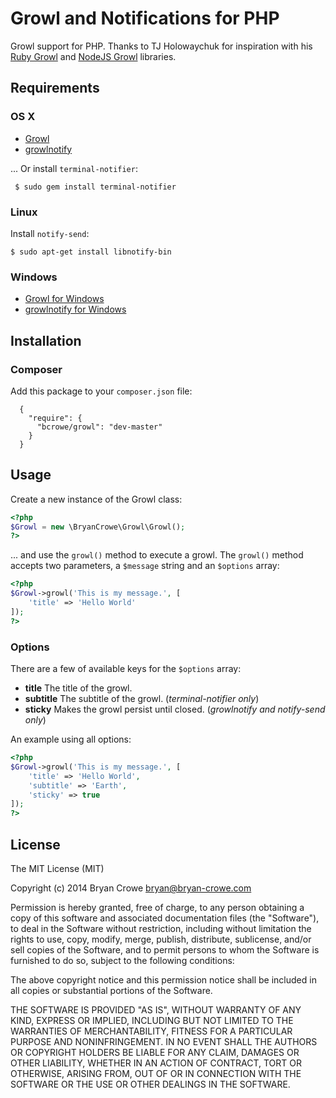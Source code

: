 # Growl and Notifications for PHP

Growl support for PHP. Thanks to TJ Holowaychuk for inspiration with his
[Ruby Growl](http://github.com/visionmedia/growl) and
[NodeJS Growl](http://github.com/visionmedia/node-growl) libraries.

## Requirements

### OS X

* [Growl](http://growl.info/downloads)
* [growlnotify](http://growl.info/downloads#generaldownloads)

... Or install `terminal-notifier`:

	 $ sudo gem install terminal-notifier

### Linux

Install `notify-send`:

	$ sudo apt-get install libnotify-bin

### Windows

* [Growl for Windows](http://www.growlforwindows.com/gfw/default.aspx)
* [growlnotify for Windows](http://www.growlforwindows.com/gfw/help/growlnotify.aspx)

## Installation

### Composer

Add this package to your `composer.json` file:

```composer
  {
    "require": {
      "bcrowe/growl": "dev-master"
    }
  }
```

## Usage

Create a new instance of the Growl class:

```php
<?php
$Growl = new \BryanCrowe\Growl\Growl();
?>
```

... and use the `growl()` method to execute a growl. The `growl()` method
accepts two parameters, a `$message` string and an `$options` array:

```php
<?php
$Growl->growl('This is my message.', [
    'title' => 'Hello World'
]);
?>
```

### Options

There are a few of available keys for the `$options` array:

* **title** The title of the growl.
* **subtitle** The subtitle of the growl. (*terminal-notifier only*)
* **sticky** Makes the growl persist until closed. (*growlnotify and notify-send only*)

An example using all options:

```php
<?php
$Growl->growl('This is my message.', [
    'title' => 'Hello World',
    'subtitle' => 'Earth',
    'sticky' => true
]);
?>
```

## License

The MIT License (MIT)

Copyright (c) 2014 Bryan Crowe <bryan@bryan-crowe.com>

Permission is hereby granted, free of charge, to any person obtaining a copy
of this software and associated documentation files (the "Software"), to deal
in the Software without restriction, including without limitation the rights
to use, copy, modify, merge, publish, distribute, sublicense, and/or sell
copies of the Software, and to permit persons to whom the Software is
furnished to do so, subject to the following conditions:

The above copyright notice and this permission notice shall be included in
all copies or substantial portions of the Software.

THE SOFTWARE IS PROVIDED "AS IS", WITHOUT WARRANTY OF ANY KIND, EXPRESS OR
IMPLIED, INCLUDING BUT NOT LIMITED TO THE WARRANTIES OF MERCHANTABILITY,
FITNESS FOR A PARTICULAR PURPOSE AND NONINFRINGEMENT. IN NO EVENT SHALL THE
AUTHORS OR COPYRIGHT HOLDERS BE LIABLE FOR ANY CLAIM, DAMAGES OR OTHER
LIABILITY, WHETHER IN AN ACTION OF CONTRACT, TORT OR OTHERWISE, ARISING FROM,
OUT OF OR IN CONNECTION WITH THE SOFTWARE OR THE USE OR OTHER DEALINGS IN
THE SOFTWARE.
